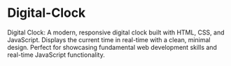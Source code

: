 # Digital-Clock
Digital Clock: A modern, responsive digital clock built with HTML, CSS, and JavaScript. Displays the current time in real-time with a clean, minimal design. Perfect for showcasing fundamental web development skills and real-time JavaScript functionality.
